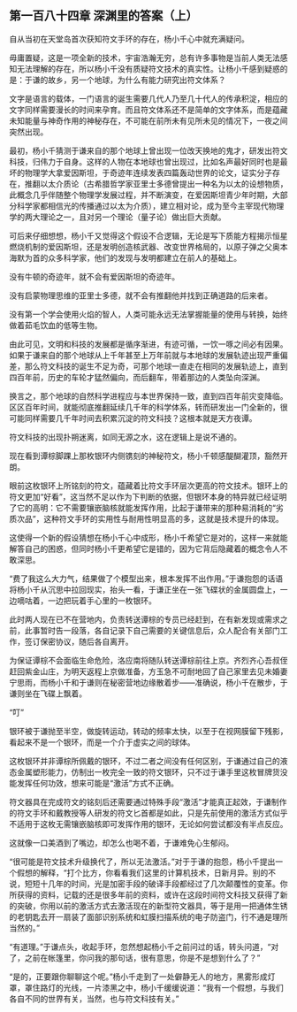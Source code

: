 ## 第一百八十四章 深渊里的答案（上）
自从当初在天堂岛首次获知符文手环的存在，杨小千心中就充满疑问。

毋庸置疑，这是一项全新的技术，宇宙浩瀚无穷，总有许多事物是当前人类无法感知无法理解的存在，所以杨小千没有质疑符文技术的真实性。让杨小千感到疑惑的是：于谦的故乡，另一个地球，为什么有能力研究出符文体系？

文字是语言的载体，一门语言的诞生需要几代人乃至几十代人的传承积淀，相应的文字同样需要漫长的时间来孕育。而且符文体系还不是简单的文字体系，而是蕴藏未知能量与神奇作用的神秘存在，不可能在前所未有见所未见的情况下，一夜之间突然出现。

最初，杨小千猜测于谦来自的那个地球上曾出现一位改天换地的鬼才，研发出符文科技，归伟力于自身。这样的人物在本地球也曾出现过，比如名声最好同时也是最坏的物理学大拿爱因斯坦，于奇迹年连续发表四篇轰动世界的论文，证实分子存在，推翻以太介质论（古希腊哲学家亚里士多德曾提出一种名为以太的设想物质，此概念几乎伴随整个物理学发展过程，并不断演变，在爱因斯坦青少年时期，大部分科学家都相信光的传播通过以太为介质），建立相对论，成为至今主宰现代物理学的两大理论之一，且对另一个理论（量子论）做出巨大贡献。

可后来仔细想想，杨小千又觉得这个假设不合逻辑，无论是写下质能方程揭示恒星燃烧机制的爱因斯坦，还是发明创造核武器、改变世界格局的，以原子弹之父奥本海默为首的众多科学家，他们的发现与发明都建立在前人的基础上。

没有牛顿的奇迹年，就不会有爱因斯坦的奇迹年。

没有启蒙物理思维的亚里士多德，就不会有推翻他并找到正确道路的后来者。

没有第一个学会使用火焰的智人，人类可能永远无法掌握能量的使用与转换，始终做着茹毛饮血的低等生物。

由此可见，文明和科技的发展都是循序渐进，有迹可循，一饮一啄之间必有因果。如果于谦来自的那个地球从上千年甚至上万年前就与本地球的发展轨迹出现严重偏差，那么符文科技的诞生不足为奇，可那个地球一直走在相同的发展轨迹上，直到四百年前，历史的车轮才猛然偏向，而后翻车，带着那边的人类坠向深渊。

换言之，那个地球的自然科学进程应与本世界保持一致，直到四百年前灾变降临。区区百年时间，就能彻底推翻延续几千年的科学体系，转而研发出一门全新的，很可能同样需要几千年时间去积累沉淀的符文科技？这根本就是天方夜谭。

符文科技的出现扑朔迷离，如同无源之水，这在逻辑上是说不通的。

现在看到谭棕脚踝上那枚银环内侧镌刻的神秘符文，杨小千顿感醍醐灌顶，豁然开朗。

眼前这枚银环上所铭刻的符文，蕴藏着比符文手环层次更高的符文技术。银环上的符文更加“好看”，这当然不足以作为下判断的依据，但银环本身的特异就已经证明了它的高明：它不需要镶嵌脑核就能发挥作用，比起于谦带来的那种易消耗的“劣质次品”，这种符文手环的实用性与耐用性明显高的多，这就是技术提升的体现。

这使得一个新的假设猜想在杨小千心中成形，杨小千希望它是对的，这样一来就能解答自己的困惑，但同时杨小千更希望它是错的，因为它背后隐藏着的概念令人不敢深思。

“费了我这么大力气，结果做了个模型出来，根本发挥不出作用。”于谦抱怨的话语将杨小千从沉思中拉回现实，抬头一看，于谦正坐在一张飞碟状的金属圆盘上，一边嘀咕着，一边把玩着手心里的一枚银环。

此时两人现在已不在营地内，负责转送谭棕的专员已经赶到，在有新发现或需求之前，此事暂时告一段落，各自记录下自己需要的关键信息后，众人配合有关部门工作，签订保密协议，随后各自离开。

为保证谭棕不会面临生命危险，洛应南将随队转送谭棕前往上京。齐烈齐心吾叔侄赶回紫金山庄，为明天返程上京做准备，方玉急不可耐地回了自己家里去见未婚妻宁思雨，而杨小千和于谦则在秘密营地边缘散着步——准确说，杨小千在散步，于谦则坐在飞碟上飘着。

“叮”

银环被于谦抛至半空，做旋转运动，转动的频率太快，以至于在视网膜留下残影，看起来不是一个银环，而是一个介于虚实之间的球体。

这枚银环并非谭棕所佩戴的银环，不过二者之间没有任何区别，于谦通过自己的液态金属塑形能力，仿制出一枚完全一致的符文银环，只不过于谦手里这枚冒牌货没能发挥任何功效，想来可能是“激活”方式不正确。

符文器具在完成符文的铭刻后还需要通过特殊手段“激活”才能真正起效，于谦制作的符文手环和戴教授等人研发的符文匕首都是如此，只是先前使用的激活方式似乎不适用于这枚无需镶嵌脑核即可发挥作用的银环，无论如何尝试都没有半点反应。

这就像一口美酒到了嘴边，却怎么也喝不着，于谦难免心生郁闷。

“很可能是符文技术升级换代了，所以无法激活。”对于于谦的抱怨，杨小千提出一个假想的解释，“打个比方，你看看我们这里的计算机技术，日新月异。别的不说，短短十几年的时间，光是加密手段的破译手段都经过了几次颠覆性的变革。你所获得的资料，记载的还是很多年前的资料，或许在这段时间符文科技又获得了新的突破，你用以前的激活方式去激活现在的新型符文器具，等于是用一把通体生锈的老钥匙去开一扇装了面部识别系统和虹膜扫描系统的电子防盗门，行不通是理所当然的。”

“有道理。”于谦点头，收起手环，忽然想起杨小千之前问过的话，转头问道，“对了，之前在帐篷里，你问我的那句话，很有意思，你是不是想到什么了？”

“是的，正要跟你聊聊这个呢。”杨小千走到了一处僻静无人的地方，黑雾形成灯罩，罩住路灯的光线，一片漆黑之中，杨小千缓缓说道：“我有一个假想，与我们各自不同的世界有关，当然，也与符文科技有关。”

